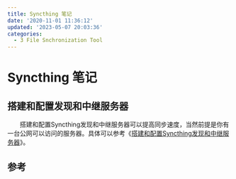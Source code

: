 ```yaml
---
title: Syncthing 笔记
date: '2020-11-01 11:36:12'
updated: '2023-05-07 20:03:36'
categories:
  - 3 File Snchronization Tool
---
```

# Syncthing 笔记

## 搭建和配置发现和中继服务器

　　搭建和配置Syncthing发现和中继服务器可以提高同步速度，当然前提是你有一台公网可以访问的服务器。具体可以参考《[搭建和配置Syncthing发现和中继服务器](https://segmentfault.com/a/1190000017273107)》。

## 参考

